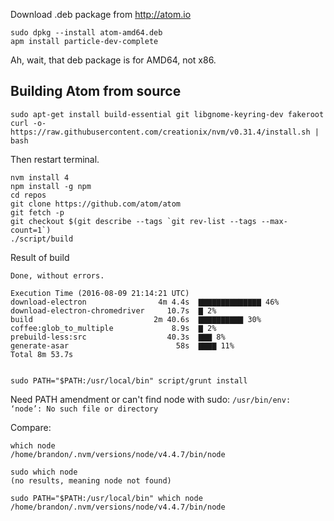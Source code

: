 Download .deb package from http://atom.io

    sudo dpkg --install atom-amd64.deb
    apm install particle-dev-complete

Ah, wait, that deb package is for AMD64, not x86.

## Building Atom from source ##

    sudo apt-get install build-essential git libgnome-keyring-dev fakeroot
    curl -o- https://raw.githubusercontent.com/creationix/nvm/v0.31.4/install.sh | bash

Then restart terminal.

    nvm install 4
    npm install -g npm
    cd repos
    git clone https://github.com/atom/atom
    git fetch -p
    git checkout $(git describe --tags `git rev-list --tags --max-count=1`)
    ./script/build
    
Result of build

    Done, without errors.

    Execution Time (2016-08-09 21:14:21 UTC)
    download-electron                4m 4.4s  ▇▇▇▇▇▇▇▇▇▇▇▇▇▇ 46%
    download-electron-chromedriver     10.7s  ▇ 2%
    build                           2m 40.6s  ▇▇▇▇▇▇▇▇▇▇ 30%
    coffee:glob_to_multiple             8.9s  ▇ 2%
    prebuild-less:src                  40.3s  ▇▇▇ 8%
    generate-asar                        58s  ▇▇▇▇ 11%
    Total 8m 53.7s

    
    sudo PATH="$PATH:/usr/local/bin" script/grunt install
    
Need PATH amendment or can't find node with sudo: `/usr/bin/env: ‘node’: No such file or directory`

Compare:

    which node
    /home/brandon/.nvm/versions/node/v4.4.7/bin/node

    sudo which node
    (no results, meaning node not found)

    sudo PATH="$PATH:/usr/local/bin" which node
    /home/brandon/.nvm/versions/node/v4.4.7/bin/node

